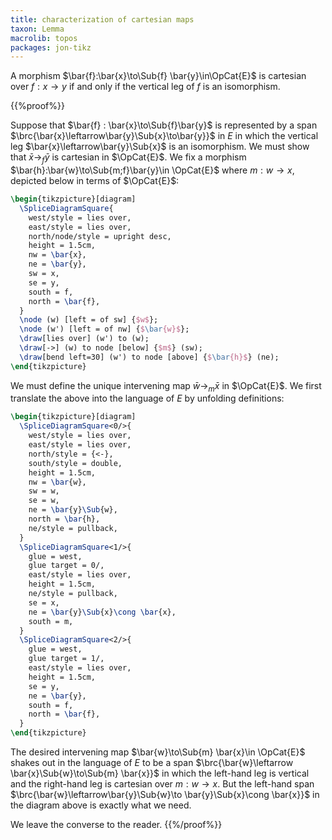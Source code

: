 ```yaml
---
title: characterization of cartesian maps
taxon: Lemma
macrolib: topos
packages: jon-tikz
---
```


A morphism $\bar{f}:\bar{x}\to\Sub{f} \bar{y}\in\OpCat{E}$ is cartesian
over $f:x\to y$ if and only if the vertical leg of $f$ is an isomorphism.

{{%proof%}}

Suppose that $\bar{f} : \bar{x}\to\Sub{f}\bar{y}$ is represented by a span $\brc{\bar{x}\leftarrow\bar{y}\Sub{x}\to\bar{y}}$ in $E$ in which the vertical leg $\bar{x}\leftarrow\bar{y}\Sub{x}$ is an isomorphism. We must show that $\bar{x}\to_f\bar{y}$ is cartesian in $\OpCat{E}$. We fix a morphism $\bar{h}:\bar{w}\to\Sub{m;f}\bar{y}\in \OpCat{E}$ where $m:w\to x$, depicted below in terms of $\OpCat{E}$:
```latex
\begin{tikzpicture}[diagram]
  \SpliceDiagramSquare{
    west/style = lies over,
    east/style = lies over,
    north/node/style = upright desc,
    height = 1.5cm,
    nw = \bar{x},
    ne = \bar{y},
    sw = x,
    se = y,
    south = f,
    north = \bar{f},
  }
  \node (w) [left = of sw] {$w$};
  \node (w') [left = of nw] {$\bar{w}$};
  \draw[lies over] (w') to (w);
  \draw[->] (w) to node [below] {$m$} (sw);
  \draw[bend left=30] (w') to node [above] {$\bar{h}$} (ne);
\end{tikzpicture}
```

We must define the unique intervening map $\bar{w}\to_m \bar{x}$ in $\OpCat{E}$.
We first translate the above into the language of $E$ by unfolding definitions:
```latex
\begin{tikzpicture}[diagram]
  \SpliceDiagramSquare<0/>{
    west/style = lies over,
    east/style = lies over,
    north/style = {<-},
    south/style = double,
    height = 1.5cm,
    nw = \bar{w},
    sw = w,
    se = w,
    ne = \bar{y}\Sub{w},
    north = \bar{h},
    ne/style = pullback,
  }
  \SpliceDiagramSquare<1/>{
    glue = west,
    glue target = 0/,
    east/style = lies over,
    height = 1.5cm,
    ne/style = pullback,
    se = x,
    ne = \bar{y}\Sub{x}\cong \bar{x},
    south = m,
  }
  \SpliceDiagramSquare<2/>{
    glue = west,
    glue target = 1/,
    east/style = lies over,
    height = 1.5cm,
    se = y,
    ne = \bar{y},
    south = f,
    north = \bar{f},
  }
\end{tikzpicture}
```

The desired intervening map $\bar{w}\to\Sub{m} \bar{x}\in \OpCat{E}$ shakes out in the language of $E$ to be a span $\brc{\bar{w}\leftarrow \bar{x}\Sub{w}\to\Sub{m} \bar{x}}$ in which the left-hand leg is vertical and the right-hand leg is cartesian over $m:w\to x$. But the left-hand span $\brc{\bar{w}\leftarrow\bar{y}\Sub{w}\to \bar{y}\Sub{x}\cong \bar{x}}$ in the diagram above is exactly what we need.

We leave the converse to the reader.
{{%/proof%}}
